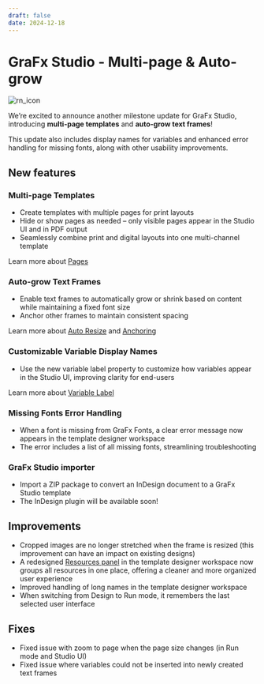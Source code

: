 ```yaml
---
draft: false
date: 2024-12-18
---
```


# GraFx Studio - Multi-page & Auto-grow

![rn_icon](/assets/icon-GraFx-Studio.svg)

We’re excited to announce another milestone update for GraFx Studio, introducing **multi-page templates** and **auto-grow text frames**!  

This update also includes display names for variables and enhanced error handling for missing fonts, along with other usability improvements.  

<!-- more -->

## New features

### Multi-page Templates
- Create templates with multiple pages for print layouts
- Hide or show pages as needed – only visible pages appear in the Studio UI and in PDF output
- Seamlessly combine print and digital layouts into one multi-channel template

Learn more about [Pages](/GraFx-Studio/concepts/pages/)

### Auto-grow Text Frames
- Enable text frames to automatically grow or shrink based on content while maintaining a fixed font size
- Anchor other frames to maintain consistent spacing

Learn more about [Auto Resize](/GraFx-Studio/guides/text-frame/?h=grow#auto-resize) and [Anchoring](/GraFx-Studio/guides/anchoring/)

### Customizable Variable Display Names
- Use the new variable label property to customize how variables appear in the Studio UI, improving clarity for end-users

Learn more about [Variable Label](/GraFx-Studio/guides/template-variables/define/#appearance-settings)

### Missing Fonts Error Handling
- When a font is missing from GraFx Fonts, a clear error message now appears in the template designer workspace
- The error includes a list of all missing fonts, streamlining troubleshooting

### GraFx Studio importer
- Import a ZIP package to convert an InDesign document to a GraFx Studio template
- The InDesign plugin will be available soon!

## Improvements

- Cropped images are no longer stretched when the frame is resized (this improvement can have an impact on existing designs)
- A redesigned [Resources panel](/GraFx-Studio/overview/bottom-quicktools/) in the template designer workspace now groups all resources in one place, offering a cleaner and more organized user experience
- Improved handling of long names in the template designer workspace
- When switching from Design to Run mode, it remembers the last selected user interface

## Fixes

- Fixed issue with zoom to page when the page size changes (in Run mode and Studio UI)
- Fixed issue where variables could not be inserted into newly created text frames
